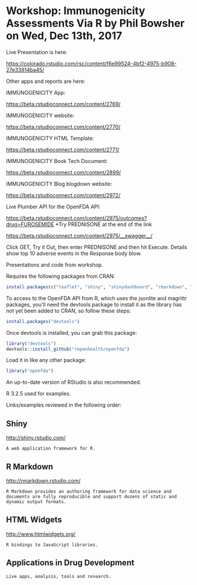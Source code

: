 # Workshop: Immunogenicity Assessments Via R by Phil Bowsher on Wed, Dec 13th, 2017

Live Presentation is here:

https://colorado.rstudio.com/rsc/content/f6e99524-4bf2-4975-b908-27e33814ba45/

Other apps and reports are here:

IMMUNOGENICITY App:

https://beta.rstudioconnect.com/content/2769/

IMMUNOGENICITY website:

https://beta.rstudioconnect.com/content/2770/

IMMUNOGENICITY HTML Template:

https://beta.rstudioconnect.com/content/2771/

IMMUNOGENICITY Book Tech Document:

https://beta.rstudioconnect.com/content/2899/

IMMUNOGENICITY Blog blogdown website:

https://beta.rstudioconnect.com/content/2972/

Live Plumber API for the OpenFDA API:

https://beta.rstudioconnect.com/content/2975/outcomes?drug=FUROSEMIDE
*Try PREDNISONE at the end of the link

https://beta.rstudioconnect.com/content/2975/__swagger__/

Click GET, Try it Out, then enter PREDNISONE and then hit Execute. Details show top 10 adverse events in the Response body blow.

Presentations and code from workshop.

Requires the following packages from CRAN:

```r
install.packages(c("leaflet", "shiny", "shinydashboard", "rmarkdown", "flex_dashboard", "ggplot2", "plotly", "plyr", "reshape2"))
``` 

To access to the OpenFDA API from R, which uses the jsonlite and magrittr packages, you'll need the devtools package to install it as the library has not yet been added to CRAN, so follow these steps:

```r
install.packages("devtools")
```

Once devtools is installed, you can grab this package:

```r
library("devtools")
devtools::install_github("ropenhealth/openfda")
```
Load it in like any other package:

```r
library("openfda")
```

An up-to-date version of RStudio is also recommended.

R 3.2.5 used for examples.

Links/examples reviewed in the following order:

## **Shiny**

http://shiny.rstudio.com/

    A web application framework for R.

## **R Markdown**

http://rmarkdown.rstudio.com/
  
    R Markdown provides an authoring framework for data science and documents are fully reproducible and support dozens of static and dynamic output formats.

## **HTML Widgets**

http://www.htmlwidgets.org/

    R bindings to JavaScript libraries.
    
## **Applications in Drug Development**

    Live apps, analysis, tools and research.